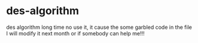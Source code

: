 # des-algorithm
des algorithm long time no use it, it cause the some garbled code in the file I will modify it next month or if somebody can help me!!!
